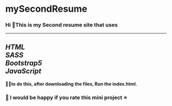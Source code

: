 # mySecondResume

### Hi 👋This is my Second resume site that uses 

---
*HTML*    
*SASS*    
*Bootstrap5*  
*JavaScript*   
---

#### 👨‍💻to do this, after downloading the files, Run the index.html.



### 🥰 I would be happy if you rate this mini project ⭐
